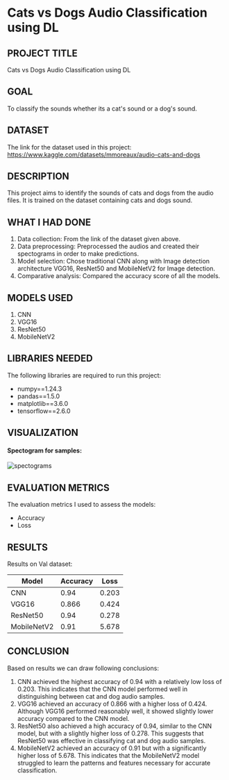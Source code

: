 # Cats vs Dogs Audio Classification using DL

## PROJECT TITLE

Cats vs Dogs Audio Classification using DL

## GOAL

To classify the sounds whether its a cat's sound or a dog's sound. 

## DATASET

The link for the dataset used in this project:  https://www.kaggle.com/datasets/mmoreaux/audio-cats-and-dogs

## DESCRIPTION

This project aims to identify the sounds of cats and dogs from the audio files. It is trained on the dataset containing cats and dogs sound.

## WHAT I HAD DONE

1. Data collection: From the link of the dataset given above. 
2. Data preprocessing: Preprocessed the audios and created their spectograms in order to make predictions.
3. Model selection: Chose traditional CNN along with Image detection architecture VGG16, ResNet50 and MobileNetV2 for Image detection.
4. Comparative analysis: Compared the accuracy score of all the models.

## MODELS USED

1. CNN
2. VGG16
3. ResNet50
4. MobileNetV2


## LIBRARIES NEEDED

The following libraries are required to run this project:

- numpy==1.24.3
- pandas==1.5.0
- matplotlib==3.6.0
- tensorflow==2.6.0

## VISUALIZATION
#### Spectogram for samples:
![spectograms](https://github.com/achrekarom12/DL-Simplified/assets/88442486/60beef49-8cf1-45f8-ab2f-494fdada0eea)



## EVALUATION METRICS

The evaluation metrics I used to assess the models:

- Accuracy 
- Loss


## RESULTS
Results on Val dataset:

| Model      | Accuracy | Loss    |
|------------|----------|---------|
| CNN    | 0.94     | 0.203   |
| VGG16    | 0.866     | 0.424    |
| ResNet50    | 0.94     | 0.278    |
| MobileNetV2    | 0.91     | 5.678    |


## CONCLUSION
Based on results we can draw following conclusions:
1. CNN achieved the highest accuracy of 0.94 with a relatively low loss of 0.203. This indicates that the CNN model performed well in distinguishing between cat and dog audio samples.
2. VGG16 achieved an accuracy of 0.866 with a higher loss of 0.424. Although VGG16 performed reasonably well, it showed slightly lower accuracy compared to the CNN model.
3. ResNet50 also achieved a high accuracy of 0.94, similar to the CNN model, but with a slightly higher loss of 0.278. This suggests that ResNet50 was effective in classifying cat and dog audio samples.
4. MobileNetV2 achieved an accuracy of 0.91 but with a significantly higher loss of 5.678. This indicates that the MobileNetV2 model struggled to learn the patterns and features necessary for accurate classification.
